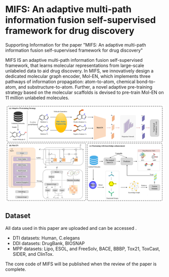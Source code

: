 # MIFS: An adaptive multi-path information fusion self-supervised framework for drug discovery

Supporting Information for the paper "MIFS: An adaptive multi-path information fusion self-supervised framework for drug discovery"

MIFS IS an adaptive multi-path information fusion self-supervised framework, that learns molecular representations from large-scale unlabeled data to aid drug discovery. In MIFS, we innovatively design a dedicated molecular graph encoder, Mol-EN, which implements three pathways of information propagation: atom-to-atom, chemical bond-to-atom, and substructure-to-atom. Further, a novel adaptive pre-training strategy based on the molecular scaffolds is devised to pre-train Mol-EN on 11 million unlabeled molecules.

![MIFS](./MIFS.png)




## Dataset
All data used in this paper are uploaded and can be accessed . 

- DTI datasets: Human, C.elegans
- DDI datasets: DrugBank, BIOSNAP
- MPP datasets:  Lipo, ESOL, and FreeSolv, BACE, BBBP, Tox21, ToxCast, SIDER, and ClinTox.



The core code of MIFS will be published when the review of the paper is complete. 



